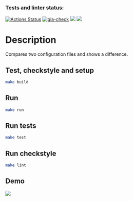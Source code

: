 ### Tests and linter status:
[![Actions Status](https://github.com/YobiDoYobi/java-project-71/actions/workflows/hexlet-check.yml/badge.svg)](https://github.com/YobiDoYobi/java-project-71/actions)
[![gia-check](https://github.com/YobiDoYobi/java-project-71/actions/workflows/gia-check.yml/badge.svg)](https://github.com/YobiDoYobi/java-project-71/actions/workflows/gia-check.yml)
<a href="https://codeclimate.com/github/YobiDoYobi/java-project-71/maintainability"><img src="https://api.codeclimate.com/v1/badges/f5458dd334e6ede1cf68/maintainability" /></a>
<a href="https://codeclimate.com/github/YobiDoYobi/java-project-71/test_coverage"><img src="https://api.codeclimate.com/v1/badges/f5458dd334e6ede1cf68/test_coverage" /></a>

# Description
Compares two configuration files and shows a difference.

## Test, checkstyle and setup

```bash
make build
```

## Run

```bash
make run
```

## Run tests

```bash
make test
```

## Run checkstyle

```bash
make lint
```

## Demo
<a href="https://asciinema.org/a/EhSotKN8pTjFmC1kSB7sgnOIb" target="_blank"><img src="https://asciinema.org/a/EhSotKN8pTjFmC1kSB7sgnOIb.svg" /></a>
